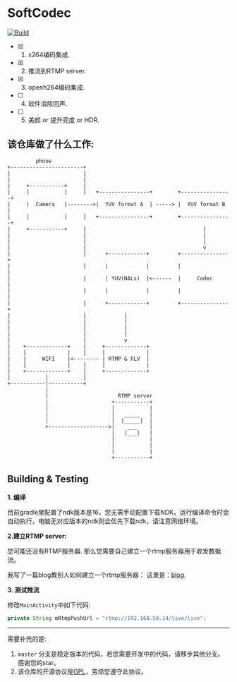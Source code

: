 # SoftCodec 

[![Build](https://github.com/BruceWind/SoftCodec/actions/workflows/build.yml/badge.svg?branch=master)](https://github.com/BruceWind/SoftCodec/actions/workflows/build.yml)

- [x] 1. x264编码集成.
- [x] 2. 推流到RTMP server.
- [x] 3. openh264编码集成.
- [ ] 4. 软件消除回声.
- [ ] 5. 美颜 or 提升亮度 or HDR.

## 该仓库做了什么工作:

``` javascrpt                                                     
         phone                                                          
+-----------------------+                                               
|                       |                                               
|                       |                                               
|     +-----------+     |                                               
|     |           |     |   +----------------+        +----------------+
|     |  Camera   |-------->|  YUV format A  | -----> |  YUV format B  |
|     |           |     |   +----------------+        +----------------+
|     +-----------+     |                                     |         
|                       |                                     |         
|                       |                                     |         
|                       |                                     v         
|                       |      +------------+         +---------------+ 
|                       |      |            |         |               | 
|                       |      | YUV(NALs)  |<------  |     Codec     | 
|                       |      |            |         |               | 
|                       |      +------------+         +---------------+ 
|                       |            |                                  
|                       |            |                                  
|                       |            |                                  
|                       |            |                                  
|                       |            v                                  
|    +-------------+    |     +-------------+                           
|    |             |    |     |             |                           
|    |     WIFI    |<-------- | RTMP & FLV  |                           
|    |             |    |     |             |                           
|    +-------------+    |     +-------------+                           
|           |           |                                               
+-----------|-----------+                                               
            |                                                           
            |                      RTMP server                                     
            |                    +-----------+                                  
            |                    |           |
            |                    |   _____   |            
            |                    |  |_____|  |            
            +------------------->|    ___    |
                                 |   |___|   |
                                 |           |
                                 |           |
                                 |           |
                                 +-----------+            
```


## Building & Testing 

**1. 编译**

目前gradle里配置了ndk版本是16，您无需手动配置下载NDK，运行编译命令时会自动执行，电脑无对应版本的ndk则会优先下载ndk，请注意网络环境。

**2.建立RTMP server:**

您可能还没有RTMP服务器. 那么您需要自己建立一个rtmp服务器用于收发数据流。
 
我写了一篇blog教别人如何建立一个rtmp服务器：
这里是：[blog](https://github.com/BruceWind/BruceWind.github.io/blob/master/md/establish-RTMP-server-with-docker.md).

**3. 测试推流**

修改`MainActivity`中如下代码:
``` java 
private String mRtmpPushUrl = "rtmp://192.168.50.14/live/live";
```
---------------
需要补充的是:
 1. `master` 分支是稳定版本的代码，若您需要开发中的代码，请移步其他分支。感谢您的star。
 2. 该仓库的开源协议是[GPL](https://github.com/BruceWind/SoftCodec/blob/master/LINCENSE_CN)，劳烦您遵守此协议。
